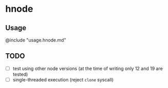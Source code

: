 # hnode

## Usage
@include "usage.hnode.md"

## TODO
- [ ] test using other node versions (at the time of writing only 12 and 19 are
  tested)
- [ ] single-threaded execution (reject `clone` syscall)
